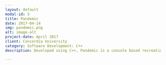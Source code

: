 ```yaml
---
layout: default
modal-id: 5
title: Pandemic
date: 2017-04-14
img: pandemic.png
alt: image-alt
project-date: April 2017
client: Concordia University
category: Software Development: C++
description: Developed using C++, Pandemic is a console based recreation of the popular board game of the same name, developed using a console UI as well as various design patterns to facilitate development.

---
```

